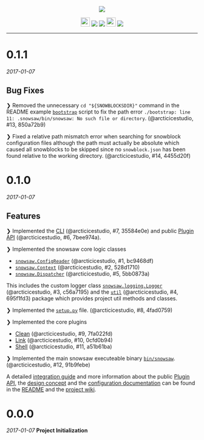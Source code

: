 <p align="center"><img src="https://cdn.rawgit.com/arcticicestudio/snowsaw/develop/assets/snowsaw-banner.svg"/></p>

<p align="center"><img src="https://assets-cdn.github.com/favicon.ico" width=24 height=24/> <a href="https://github.com/arcticicestudio/snowsaw/releases/latest"><img src="https://img.shields.io/github/release/arcticicestudio/snowsaw.svg"/></a> <a href="https://github.com/arcticicestudio/snowsaw/releases/latest"><img src="https://img.shields.io/badge/pre--release---_-blue.svg"/></a> <img src="https://www.python.org/static/favicon.ico" width=24 height=24/> <img src="https://img.shields.io/badge/Python-3.5+-blue.svg"/></p>

---

# 0.1.1
*2017-01-07*
## Bug Fixes
❯ Removed the unnecessary `cd "${SNOWBLOCKSDIR}"` command in the README example [`bootstrap`](https://github.com/arcticicestudio/snowsaw#create-a-bootstrap-script) script to fix the path error `./bootstrap: line 11: .snowsaw/bin/snowsaw: No such file or directory`. (@arcticicestudio, #13, 850a72b9)

❯ Fixed a relative path mismatch error when searching for snowblock configuration files although the path must actually be absolute which caused all snowblocks to be skipped since no `snowblock.json` has been found relative to the working directory. (@arcticicestudio, #14, 4455d20f)

# 0.1.0
*2017-01-07*
## Features
❯ Implemented the [CLI][readme-cli] (@arcticicestudio, #7, 35584e0e) and public [Plugin API][readme-plugin-api] (@arcticicestudio, #6, 7bee974a).

❯ Implemented the snowsaw core logic classes
  - [`snowsaw.ConfigReader`](https://github.com/arcticicestudio/snowsaw/blob/develop/snowsaw/config.py) (@arcticicestudio, #1, bc9468df)
  - [`snowsaw.Context`](https://github.com/arcticicestudio/snowsaw/blob/develop/snowsaw/context.py) (@arcticicestudio, #2, 528d1710)
  - [`snowsaw.Dispatcher`](https://github.com/arcticicestudio/snowsaw/blob/develop/snowsaw/dispatcher.py) (@arcticicestudio, #5, 5bb0873a)

This includes the custom logger class [`snowsaw.logging.Logger`](https://github.com/arcticicestudio/snowsaw/blob/develop/snowsaw/logging/logger.py) (@arcticicestudio, #3, c56a7195) and the [`util`](https://github.com/arcticicestudio/snowsaw/tree/develop/snowsaw/util) (@arcticicestudio, #4, 695f1fd3) package which provides project util methods and classes.

❯ Implemented the [`setup.py`](https://github.com/arcticicestudio/snowsaw/blob/develop/snowsaw/setup.py) file. (@arcticicestudio, #8, 4fad0759)

❯ Implemented the core plugins
  - [Clean][readme-core-tasks-clean] (@arcticicestudio, #9, 7fa022fd)
  - [Link][readme-core-tasks-link] (@arcticicestudio, #10, 0cfd0b94)
  - [Shell][readme-core-tasks-shell] (@arcticicestudio, #11, a51b61ba)

❯ Implemented the main snowsaw executeable binary [`bin/snowsaw`](https://github.com/arcticicestudio/snowsaw/blob/develop/bin/snowsaw). (@arcticicestudio, #12, 91b9febe)

A detailed [integration guide][readme-integration-guide] and more information about the public [Plugin API][readme-plugin-api], the [design concept][readme-design-concept] and the [configuration documentation][readme-configuration-documentation] can be found in the [README][readme] and the [project wiki][wiki].

# 0.0.0
*2017-01-07*
**Project Initialization**

[readme]: https://github.com/arcticicestudio/snowsaw/blob/develop/README.md
[readme-cli]: https://github.com/arcticicestudio/snowsaw#cli
[readme-configuration-documentation]: https://github.com/arcticicestudio/snowsaw#configuration
[readme-design-concept]: https://github.com/arcticicestudio/snowsaw#design-concept
[readme-integration-guide]: https://github.com/arcticicestudio/snowsaw#integration
[readme-plugin-api]: https://github.com/arcticicestudio/snowsaw#plugin-api
[readme-core-tasks-link]: https://github.com/arcticicestudio/snowsaw#link
[readme-core-tasks-clean]: https://github.com/arcticicestudio/snowsaw#clean
[readme-core-tasks-shell]: https://github.com/arcticicestudio/snowsaw#shell
[wiki]: https://github.com/arcticicestudio/snowsaw/wiki
